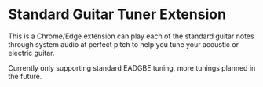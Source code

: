 # Standard Guitar Tuner Extension

This is a Chrome/Edge extension can play each of the standard guitar notes through system audio at perfect pitch to help you tune your acoustic or electric guitar. 

Currently only supporting standard EADGBE tuning, more tunings planned in the future.
